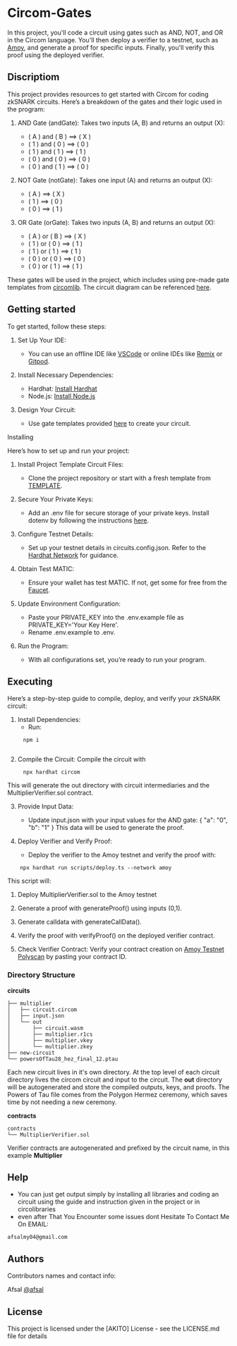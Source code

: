# Circom-Gates
In this project, you'll code a circuit using gates such as AND, NOT, and OR in the Circom language. You'll then deploy a verifier to a testnet, such as [Amoy](https://amoy.polygonscan.com/), and generate a proof for specific inputs. Finally, you'll verify this proof using the deployed verifier.

## Discriptiom

This project provides resources to get started with Circom for coding zkSNARK circuits. Here’s a breakdown of the gates and their logic used in the program:

1. AND Gate (andGate): Takes two inputs (A, B) and returns an output (X):
   - \( A \) and \( B \) ==> \( X \)
   - \( 1 \) and \( 0 \) ==> \( 0 \)
   - \( 1 \) and \( 1 \) ==> \( 1 \)
   - \( 0 \) and \( 0 \) ==> \( 0 \)
   - \( 0 \) and \( 1 \) ==> \( 0 \)

2. NOT Gate (notGate): Takes one input (A) and returns an output (X):
   - \( A \) ==> \( X \)
   - \( 1 \) ==> \( 0 \)
   - \( 0 \) ==> \( 1 \)

3. OR Gate (orGate): Takes two inputs (A, B) and returns an output (X):
   - \( A \) or \( B \) ==> \( X \)
   - \( 1 \) or \( 0 \) ==> \( 1 \)
   - \( 1 \) or \( 1 \) ==> \( 1 \)
   - \( 0 \) or \( 0 \) ==> \( 0 \)
   - \( 0 \) or \( 1 \) ==> \( 1 \)

These gates will be used in the project, which includes using pre-made gate templates from [circomlib](https://github.com/iden3/circomlib). The circuit diagram can be referenced [here](https://authoring.metacrafters.io/assets/cms/Assessment_b05f6ed658.png?updated_at=2023-02-24T00:00:37.278Z).

## Getting started

To get started, follow these steps:

1. Set Up Your IDE:
   - You can use an offline IDE like [VSCode](https://code.visualstudio.com/download) or online IDEs like [Remix](https://remix.ethereum.org/) or [Gitpod](https://gitpod.io/).

2. Install Necessary Dependencies:
   - Hardhat: [Install Hardhat](https://hardhat.org/)
   - Node.js: [Install Node.js](https://nodejs.org/en/download/current)

3. Design Your Circuit:
   - Use gate templates provided [here](https://github.com/iden3/circomlib) to create your circuit.

Installing

Here’s how to set up and run your project:

1. Install Project Template Circuit Files:
   - Clone the project repository or start with a fresh template from [TEMPLATE](https://github.com/gmchad/zardkat).

2. Secure Your Private Keys:
   - Add an .env file for secure storage of your private keys. Install dotenv by following the instructions [here](https://www.npmjs.com/package/dotenv).

3. Configure Testnet Details:
   - Set up your testnet details in circuits.config.json. Refer to the [Hardhat Network](https://hardhat.org/tutorial/deploying-to-a-live-network) for guidance.

4. Obtain Test MATIC:
   - Ensure your wallet has test MATIC. If not, get some for free from the [Faucet](https://faucet.polygon.technology/).

5. Update Environment Configuration:
   - Paste your PRIVATE_KEY into the .env.example file as PRIVATE_KEY='Your Key Here'.
   - Rename .env.example to .env.

6. Run the Program:
   - With all configurations set, you’re ready to run your program.

## Executing

Here’s a step-by-step guide to compile, deploy, and verify your zkSNARK circuit:

1. Install Dependencies:
   - Run:
```
     npm i
     
```
2. Compile the Circuit:
Compile the circuit with
```
     npx hardhat circom

```

This will generate the out directory with circuit intermediaries and the MultiplierVerifier.sol contract.

3. Provide Input Data:
   - Update input.json with your input values for the AND gate:
         {
       "a": "0",
       "b": "1"
     }
   This data will be used to generate the proof.

4. Deploy Verifier and Verify Proof:
   - Deploy the verifier to the Amoy testnet and verify the proof with:
 ```
     npx hardhat run scripts/deploy.ts --network amoy
 ```

This script will:
1. Deploy MultiplierVerifier.sol to the Amoy testnet
2. Generate a proof with generateProof() using inputs (0,1).
3. Generate calldata with generateCallData().
4. Verify the proof with verifyProof() on the deployed verifier contract.

5. Check Verifier Contract:
 Verify your contract creation on [Amoy Testnet Polyscan](https://amoy.polygonscan.com/) by pasting your contract ID.
  
### Directory Structure
**circuits**
```
├── multiplier
│   ├── circuit.circom
│   ├── input.json
│   └── out
│       ├── circuit.wasm
│       ├── multiplier.r1cs
│       ├── multiplier.vkey
│       └── multiplier.zkey
├── new-circuit
└── powersOfTau28_hez_final_12.ptau

```
Each new circuit lives in it's own directory. At the top level of each circuit directory lives the circom circuit and input to the circuit.
The **out** directory will be autogenerated and store the compiled outputs, keys, and proofs. The Powers of Tau file comes from the Polygon Hermez ceremony, which saves time by not needing a new ceremony. 


**contracts**
```
contracts
└── MultiplierVerifier.sol
```
Verifier contracts are autogenerated and prefixed by the circuit name, in this example **Multiplier**
## Help
* You can just get output simply by installing all libraries and coding an circuit using the guide and instruction given
in the project or in circolibraries
* even after That You Encounter some issues dont Hesitate To Contact Me On EMAIL:
```
afsalmy04@gmail.com
```

## Authors

Contributors names and contact info:

Afsal
[@afsal](afsalmy04@gmail.com)


## License

This project is licensed under the [AKITO] License - see the LICENSE.md file for details
